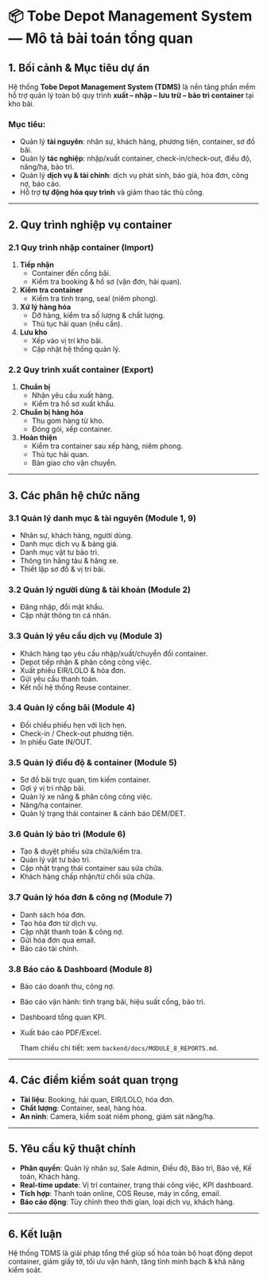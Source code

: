 # 📦 Tobe Depot Management System — Mô tả bài toán tổng quan

## 1. Bối cảnh & Mục tiêu dự án
Hệ thống **Tobe Depot Management System (TDMS)** là nền tảng phần mềm hỗ trợ quản lý toàn bộ quy trình **xuất – nhập – lưu trữ – bảo trì container** tại kho bãi.

### Mục tiêu:
- Quản lý **tài nguyên**: nhân sự, khách hàng, phương tiện, container, sơ đồ bãi.
- Quản lý **tác nghiệp**: nhập/xuất container, check-in/check-out, điều độ, nâng/hạ, bảo trì.
- Quản lý **dịch vụ & tài chính**: dịch vụ phát sinh, báo giá, hóa đơn, công nợ, báo cáo.
- Hỗ trợ **tự động hóa quy trình** và giảm thao tác thủ công.

---

## 2. Quy trình nghiệp vụ container

### 2.1 Quy trình nhập container (Import)
1. **Tiếp nhận**
   - Container đến cổng bãi.
   - Kiểm tra booking & hồ sơ (vận đơn, hải quan).
2. **Kiểm tra container**
   - Kiểm tra tình trạng, seal (niêm phong).
3. **Xử lý hàng hóa**
   - Dỡ hàng, kiểm tra số lượng & chất lượng.
   - Thủ tục hải quan (nếu cần).
4. **Lưu kho**
   - Xếp vào vị trí kho bãi.
   - Cập nhật hệ thống quản lý.

### 2.2 Quy trình xuất container (Export)
1. **Chuẩn bị**
   - Nhận yêu cầu xuất hàng.
   - Kiểm tra hồ sơ xuất khẩu.
2. **Chuẩn bị hàng hóa**
   - Thu gom hàng từ kho.
   - Đóng gói, xếp container.
3. **Hoàn thiện**
   - Kiểm tra container sau xếp hàng, niêm phong.
   - Thủ tục hải quan.
   - Bàn giao cho vận chuyển.

---

## 3. Các phân hệ chức năng

### 3.1 Quản lý danh mục & tài nguyên (Module 1, 9)
- Nhân sự, khách hàng, người dùng.
- Danh mục dịch vụ & bảng giá.
- Danh mục vật tư bảo trì.
- Thông tin hãng tàu & hãng xe.
- Thiết lập sơ đồ & vị trí bãi.

### 3.2 Quản lý người dùng & tài khoản (Module 2)
- Đăng nhập, đổi mật khẩu.
- Cập nhật thông tin cá nhân.

### 3.3 Quản lý yêu cầu dịch vụ (Module 3)
- Khách hàng tạo yêu cầu nhập/xuất/chuyển đổi container.
- Depot tiếp nhận & phân công công việc.
- Xuất phiếu EIR/LOLO & hóa đơn.
- Gửi yêu cầu thanh toán.
- Kết nối hệ thống Reuse container.

### 3.4 Quản lý cổng bãi (Module 4)
- Đối chiếu phiếu hẹn với lịch hẹn.
- Check-in / Check-out phương tiện.
- In phiếu Gate IN/OUT.

### 3.5 Quản lý điều độ & container (Module 5)
- Sơ đồ bãi trực quan, tìm kiếm container.
- Gợi ý vị trí nhập bãi.
- Quản lý xe nâng & phân công công việc.
- Nâng/hạ container.
- Quản lý trạng thái container & cảnh báo DEM/DET.

### 3.6 Quản lý bảo trì (Module 6)
- Tạo & duyệt phiếu sửa chữa/kiểm tra.
- Quản lý vật tư bảo trì.
- Cập nhật trạng thái container sau sửa chữa.
- Khách hàng chấp nhận/từ chối sửa chữa.

### 3.7 Quản lý hóa đơn & công nợ (Module 7)
- Danh sách hóa đơn.
- Tạo hóa đơn từ dịch vụ.
- Cập nhật thanh toán & công nợ.
- Gửi hóa đơn qua email.
- Báo cáo tài chính.

### 3.8 Báo cáo & Dashboard (Module 8)
- Báo cáo doanh thu, công nợ.
- Báo cáo vận hành: tình trạng bãi, hiệu suất cổng, bảo trì.
- Dashboard tổng quan KPI.
- Xuất báo cáo PDF/Excel.
  
  Tham chiếu chi tiết: xem `backend/docs/MODULE_8_REPORTS.md`.

---

## 4. Các điểm kiểm soát quan trọng
- **Tài liệu**: Booking, hải quan, EIR/LOLO, hóa đơn.
- **Chất lượng**: Container, seal, hàng hóa.
- **An ninh**: Camera, kiểm soát niêm phong, giám sát nâng/hạ.

---

## 5. Yêu cầu kỹ thuật chính
- **Phân quyền**: Quản lý nhân sự, Sale Admin, Điều độ, Bảo trì, Bảo vệ, Kế toán, Khách hàng.
- **Real-time update**: Vị trí container, trạng thái công việc, KPI dashboard.
- **Tích hợp**: Thanh toán online, COS Reuse, máy in cổng, email.
- **Báo cáo động**: Tùy chỉnh theo thời gian, loại dịch vụ, khách hàng.

---

## 6. Kết luận
Hệ thống TDMS là giải pháp tổng thể giúp số hóa toàn bộ hoạt động depot container, giảm giấy tờ, tối ưu vận hành, tăng tính minh bạch & khả năng kiểm soát.
